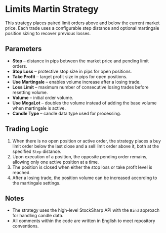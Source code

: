 # Limits Martin Strategy

This strategy places paired limit orders above and below the current market price. Each trade uses a configurable step distance and optional martingale position sizing to recover previous losses.

## Parameters
- **Step** – distance in pips between the market price and pending limit orders.
- **Stop Loss** – protective stop size in pips for open positions.
- **Take Profit** – target profit size in pips for open positions.
- **Use Martingale** – enables volume increase after a losing trade.
- **Loss Limit** – maximum number of consecutive losing trades before resetting volume.
- **Volume** – initial order volume.
- **Use MegaLot** – doubles the volume instead of adding the base volume when martingale is active.
- **Candle Type** – candle data type used for processing.

## Trading Logic
1. When there is no open position or active order, the strategy places a buy limit order below the last close and a sell limit order above it, both at the specified `Step` distance.
2. Upon execution of a position, the opposite pending order remains, allowing only one active position at a time.
3. The position is closed when either the stop loss or take profit level is reached.
4. After a losing trade, the position volume can be increased according to the martingale settings.

## Notes
- The strategy uses the high-level StockSharp API with the `Bind` approach for handling candle data.
- All comments within the code are written in English to meet repository conventions.
